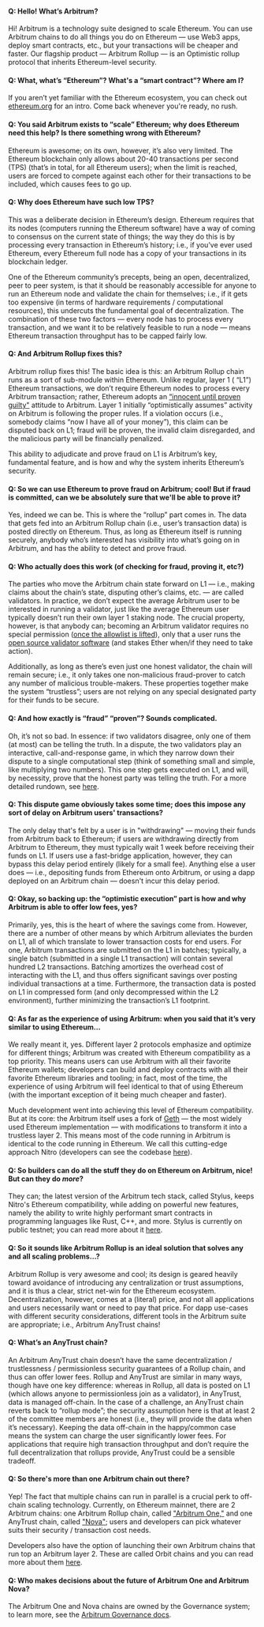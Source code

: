 #### Q: Hello! What’s Arbitrum?

Hi! <a data-quicklook-from='arbitrum'>Arbitrum</a> is a technology suite designed to scale Ethereum. You can use Arbitrum chains to do all things you do on Ethereum — use Web3 apps, deploy smart contracts, etc., but your transactions will be cheaper and faster. Our flagship product — Arbitrum Rollup — is an Optimistic rollup protocol that inherits Ethereum-level security.

#### Q: What, what’s “Ethereum”? What's a “smart contract”? Where am I?

If you aren’t yet familiar with the Ethereum ecosystem, you can check out [ethereum.org](https://ethereum.org/en/learn/) for an intro. Come back whenever you're ready, no rush.

#### Q: You said Arbitrum exists to “scale” Ethereum; why does Ethereum need this help? Is there something wrong with Ethereum?

Ethereum is awesome; on its own, however, it’s also very limited. The Ethereum blockchain only allows about 20-40 transactions per second (TPS) (that’s in total, for all Ethereum users); when the limit is reached, users are forced to compete against each other for their transactions to be included, which causes fees to go up.

#### Q: Why does Ethereum have such low TPS?

This was a deliberate decision in Ethereum’s design. Ethereum requires that its nodes (computers running the Ethereum software) have a way of coming to consensus on the current state of things; the way they do this is by processing every transaction in Ethereum’s history; i.e., if you’ve ever used Ethereum, every Ethereum full node has a copy of your transactions in its blockchain ledger.

One of the Ethereum community’s precepts, being an open, decentralized, peer to peer system, is that it should be reasonably accessible for anyone to run an Ethereum node and validate the chain for themselves; i.e., if it gets too expensive (in terms of hardware requirements / computational resources), this undercuts the fundamental goal of decentralization.
The combination of these two factors — every node has to process every transaction, and we want it to be relatively feasible to run a node — means Ethereum transaction throughput has to be capped fairly low.

#### Q: And Arbitrum Rollup fixes this?

Arbitrum rollup fixes this! The basic idea is this: an Arbitrum Rollup chain runs as a sort of sub-module within Ethereum. Unlike regular, layer 1 ( “L1”) Ethereum transactions, we don’t require Ethereum nodes to process every Arbitrum transaction; rather, Ethereum adopts an [“innocent until proven guilty"](https://insights.deribit.com/market-research/making-sense-of-rollups-part-2-dispute-resolution-on-arbitrum-and-optimism/) attitude to Arbitrum. Layer 1 initially “optimistically assumes” activity on Arbitrum is following the proper rules. If a violation occurs (i.e., somebody claims “now I have all of your money”), this claim can be disputed back on L1; fraud will be proven, the invalid claim disregarded, and the malicious party will be financially penalized.

This ability to adjudicate and prove fraud on L1 is Arbitrum’s key, fundamental feature, and is how and why the system inherits Ethereum’s security.

#### Q: So we can use Ethereum to prove fraud on Arbitrum; cool! But if fraud is committed, can we be absolutely sure that we'll be able to prove it?

Yes, indeed we can be. This is where the “rollup” part comes in. The data that gets fed into an Arbitrum Rollup chain (i.e., user’s transaction data) is posted directly on Ethereum. Thus, as long as Ethereum itself is running securely, anybody who’s interested has visibility into what’s going on in Arbitrum, and has the ability to detect and prove fraud.

#### Q: Who actually does this work (of checking for fraud, proving it, etc?)

The parties who move the Arbitrum chain state forward on L1 — i.e., making claims about the chain’s state, disputing other’s claims, etc. — are called validators.
In practice, we don’t expect the average Arbitrum user to be interested in running a
validator, just like the average Ethereum user typically doesn’t run their own layer 1 staking node. The crucial property, however, is that anybody can; becoming an Arbitrum validator requires no special permission ([once the allowlist is lifted](https://docs.arbitrum.foundation/state-of-progressive-decentralization)), only that a user runs the [open source validator software](https://github.com/OffchainLabs/nitro) (and stakes Ether when/if they need to take action).

Additionally, as long as there’s even just one honest validator, the chain will remain secure; i.e., it only takes one non-malicious fraud-prover to catch any number of malicious trouble-makers. These properties together make the system “trustless”; users are not relying on any special designated party for their funds to be secure.

#### Q: And how exactly is “fraud” “proven”? Sounds complicated.

Oh, it’s not so bad. In essence: if two validators disagree, only one of them (at most) can be telling the truth. In a dispute, the two validators play an interactive, call-and-response game, in which they narrow down their dispute to a single computational step (think of something small and simple, like multiplying two numbers). This one step gets executed on L1, and will, by necessity, prove that the honest party was telling the truth. For a more detailed rundown, see [here](/how-arbitrum-works/fraud-proofs/challenge-manager.md).

#### Q: This dispute game obviously takes some time; does this impose any sort of delay on Arbitrum users' transactions?

The only delay that's felt by a user is in "withdrawing" — moving their funds from Arbitrum back to Ethereum; if users are withdrawing directly from Arbitrum to Ethereum, they must typically wait 1 week before receiving their funds on L1. If users use a fast-bridge application, however, they can bypass this delay period entirely (likely for a small fee). Anything else a user does — i.e., depositing funds from Ethereum onto Arbitrum, or using a dapp deployed on an Arbitrum chain — doesn't incur this delay period.

#### Q: Okay, so backing up: the “optimistic execution” part is how and why Arbitrum is able to offer low fees, yes?

Primarily, yes, this is the heart of where the savings come from. However, there are a number of other means by which Arbitrum alleviates the burden on L1, all of which translate to lower transaction costs for end users.
For one, Arbitrum transactions are submitted on the L1 in batches; typically, a single batch (submitted in a single L1 transaction) will contain several hundred L2 transactions. Batching amortizes the overhead cost of interacting with the L1, and thus offers significant savings over posting individual transactions at a time. Furthermore, the transaction data is posted on L1 in compressed form (and only decompressed within the L2 environment), further minimizing the transaction’s L1 footprint.

#### Q: As far as the experience of using Arbitrum: when you said that it’s very similar to using Ethereum…

We really meant it, yes.
Different layer 2 protocols emphasize and optimize for different things; Arbitrum was created with Ethereum compatibility as a top priority. This means users can use Arbitrum with all their favorite Ethereum wallets; developers can build and deploy contracts with all their favorite Ethereum libraries and tooling; in fact, most of the time, the experience of using Arbitrum will feel identical to that of using Ethereum (with the important exception of it being much cheaper and faster).

Much development went into achieving this level of Ethereum compatibility. But at its core: the Arbitrum itself uses a fork of [Geth](/how-arbitrum-works/arbos/geth.mdx) — the most widely used Ethereum implementation — with modifications to transform it into a trustless layer 2. This means most of the code running in Arbitrum is identical to the code running in Ethereum. We call this cutting-edge approach Nitro (developers can see the codebase [here](https://github.com/OffchainLabs/nitro)).

#### Q: So builders can do all the stuff they do on Ethereum on Arbitrum, nice! But can they do _more_?

They can; the latest version of the Arbitrum tech stack, called <a data-quicklook-from='stylus'>Stylus</a>, keeps Nitro's Ethereum compatibility, while adding on powerful new features, namely the ability to write highly performant smart contracts in programming languages like Rust, C++, and more. Stylus is currently on public testnet; you can read more about it [here](../stylus/stylus-gentle-introduction.md).

#### Q: So it sounds like Arbitrum Rollup is an ideal solution that solves any and all scaling problems…?

Arbitrum Rollup is very awesome and cool; its design is geared heavily toward avoidance of introducing any centralization or trust assumptions, and it is thus a clear, strict net-win for the Ethereum ecosystem. Decentralization, however, comes at a (literal) price, and not all applications and users necessarily want or need to pay that price. For dapp use-cases with different security considerations, different tools in the Arbitrum suite are appropriate; i.e., Arbitrum AnyTrust chains!

#### Q: What’s an AnyTrust chain?

An Arbitrum AnyTrust chain doesn’t have the same decentralization / trustlessness / permissionless security guarantees of a Rollup chain, and thus can offer lower fees. Rollup and AnyTrust are similar in many ways, though have one key difference: whereas in Rollup, all data is posted on L1 (which allows anyone to permissionless join as a validator), in AnyTrust, data is managed off-chain. In the case of a challenge, an AnyTrust chain reverts back to “rollup mode”; the security assumption here is that at least 2 of the committee members are honest (i.e., they will provide the data when it’s necessary). Keeping the data off-chain in the happy/common case means the system can charge the user significantly lower fees.
For applications that require high transaction throughput and don’t require the full decentralization that rollups provide, AnyTrust could be a sensible tradeoff.

#### Q: So there's more than one Arbitrum chain out there?

Yep! The fact that multiple chains can run in parallel is a crucial perk to off-chain scaling technology. Currently, on Ethereum mainnet, there are 2 Arbitrum chains: one Arbitrum Rollup chain, called ["Arbitrum One,"](https://portal.arbitrum.one/) and one AnyTrust chain, called ["Nova"](https://nova.arbitrum.io/); users and developers can pick whatever suits their security / transaction cost needs.

Developers also have the option of launching their own Arbitrum chains that run top an Arbitrum layer 2. These are called <a data-quicklook-from='arbitrum-orbit'>Orbit</a> chains and you can read more about them [here](/launch-orbit-chain/orbit-gentle-introduction.md).

#### Q: Who makes decisions about the future of Arbitrum One and Arbitrum Nova?

The Arbitrum One and Nova chains are owned by the Governance system; to learn more, see the [Arbitrum Governance docs](https://docs.arbitrum.foundation/).
